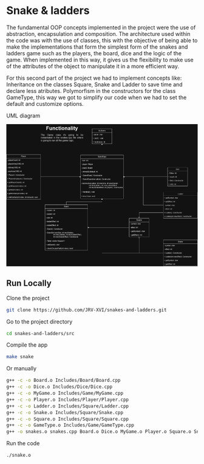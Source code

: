 # Snake & ladders

The fundamental OOP concepts implemented in the project were the use of abstraction, encapsulation and composition. The architecture used within the code was with the use of classes, this with the objective of being able to make the implementations that form the simplest form of the snakes and ladders game such as the players, the board, dice and the logic of the game. When implemented in this way, it gives us the flexibility to make use of the attributes of the object to manipulate it in a more efficient way.

For this second part of the project we had to implement concepts like:
Inheritance on the classes Square, Snake and Ladder to save time and declare less atributes.
Polymorfism in the constructors for the class GameType, this way we got to simplify our code when we had to set the default and customize options.

UML diagram


![Image](./UML.jpg)

## Run Locally

Clone the project

```bash
git clone https://github.com/JRV-XVI/snakes-and-ladders.git
```

Go to the project directory

```bash
cd snakes-and-ladders/src
```

Compile the app

```bash
make snake
```

Or manually
```bash
g++ -c -o Board.o Includes/Board/Board.cpp
g++ -c -o Dice.o Includes/Dice/Dice.cpp
g++ -c -o MyGame.o Includes/Game/MyGame.cpp 
g++ -c -o Player.o Includes/Player/Player.cpp
g++ -c -o Ladder.o Includes/Square/Ladder.cpp
g++ -c -o Snake.o Includes/Square/Snake.cpp
g++ -c -o Square.o Includes/Square/Square.cpp
g++ -c -o GameType.o Includes/Game/GameType.cpp
g++ -o snakes.o snakes.cpp Board.o Dice.o MyGame.o Player.o Square.o Snake.o Ladder.o GameType.o
```

Run the code

```bash
./snake.o
```
